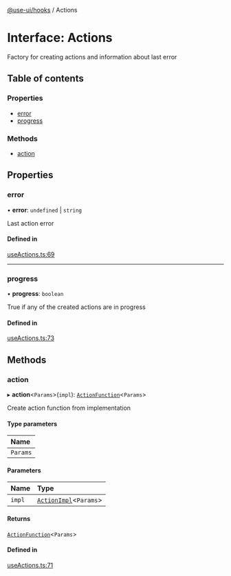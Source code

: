 [@use-ui/hooks](../README.md) / Actions

# Interface: Actions

Factory for creating actions and information about last error

## Table of contents

### Properties

- [error](Actions.md#error)
- [progress](Actions.md#progress)

### Methods

- [action](Actions.md#action)

## Properties

### error

• **error**: `undefined` \| `string`

Last action error

#### Defined in

[useActions.ts:69](https://github.com/vasyas/use-ui-hooks/blob/1e890cd/src/useActions.ts#L69)

___

### progress

• **progress**: `boolean`

True if any of the created actions are in progress

#### Defined in

[useActions.ts:73](https://github.com/vasyas/use-ui-hooks/blob/1e890cd/src/useActions.ts#L73)

## Methods

### action

▸ **action**<`Params`\>(`impl`): [`ActionFunction`](ActionFunction.md)<`Params`\>

Create action function from implementation

#### Type parameters

| Name |
| :------ |
| `Params` |

#### Parameters

| Name | Type |
| :------ | :------ |
| `impl` | [`ActionImpl`](../README.md#actionimpl)<`Params`\> |

#### Returns

[`ActionFunction`](ActionFunction.md)<`Params`\>

#### Defined in

[useActions.ts:71](https://github.com/vasyas/use-ui-hooks/blob/1e890cd/src/useActions.ts#L71)
